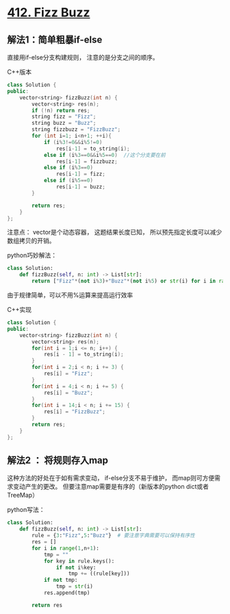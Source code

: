 # [412. Fizz Buzz](https://leetcode-cn.com/problems/fizz-buzz/)

## 解法1：简单粗暴if-else

直接用if-else分支构建规则， 注意的是分支之间的顺序。 

C++版本

```c++
class Solution {
public:
    vector<string> fizzBuzz(int n) {
        vector<string> res(n);
        if (!n) return res;
        string fizz = "Fizz";
        string buzz = "Buzz";
        string fizzbuzz = "FizzBuzz";
        for (int i=1; i<n+1; ++i){
            if (i%3!=0&&i%5!=0)
                res[i-1] = to_string(i);
            else if (i%3==0&&i%5==0)  //这个分支要在前
                res[i-1] = fizzbuzz;
            else if (i%3==0)
                res[i-1] = fizz;
            else if (i%5==0)
                res[i-1] = buzz;
        }

        return res;
    }
};
```

注意点： vector是个动态容器， 这题结果长度已知， 所以预先指定长度可以减少数组拷贝的开销。

python巧妙解法：

```python
class Solution:
    def fizzBuzz(self, n: int) -> List[str]:
        return ["Fizz"*(not i%3)+"Buzz"*(not i%5) or str(i) for i in range(1,n+1) ]
```



由于规律简单，可以不用%运算来提高运行效率

C++实现

```c++
class Solution {
public:
    vector<string> fizzBuzz(int n) {
        vector<string> res(n);
        for(int i = 1;i <= n; i++) {
            res[i - 1] = to_string(i);
        }
        for(int i = 2;i < n; i += 3) {
            res[i] = "Fizz";
        }
        for(int i = 4;i < n; i += 5) {
            res[i] = "Buzz";
        }
        for(int i = 14;i < n; i += 15) {
            res[i] = "FizzBuzz";
        }
        return res;
    }
};
```



## 解法2 ： 将规则存入map

这种方法的好处在于如有需求变动， if-else分支不易于维护， 而map则可方便需求变动产生的更改。 但要注意map需要是有序的（新版本的python dict或者TreeMap）

python写法：

```python
class Solution:
    def fizzBuzz(self, n: int) -> List[str]:
        rule = {3:"Fizz",5:"Buzz"}  # 要注意字典需要可以保持有序性
        res = []
        for i in range(1,n+1):
            tmp = ""
            for key in rule.keys():
                if not i%key:
                    tmp += ((rule[key]))
            if not tmp:
                tmp = str(i)
            res.append(tmp)

        return res
```

